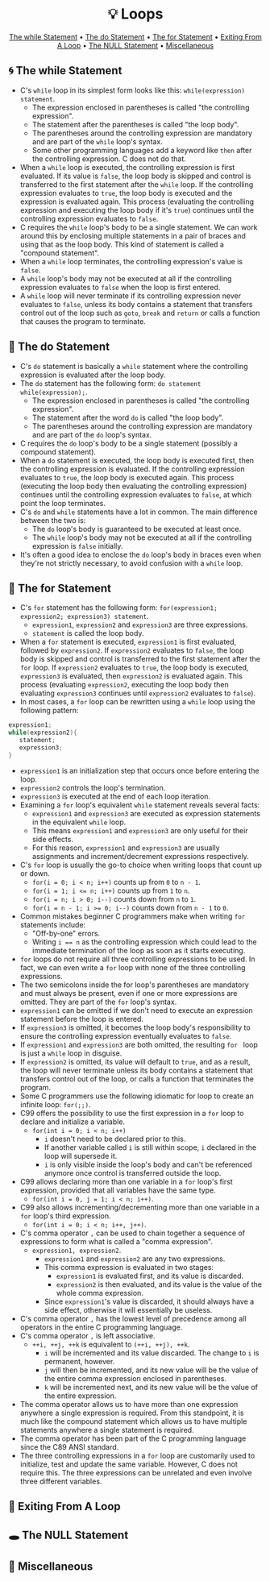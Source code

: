 <h1 align="center">💡<strong> Loops</strong></h1>
<p align="center">
  <a href="#cyclone-the-while-statement">The while Statement</a> •
  <a href="#repeat_one-the-do-statement">The do Statement</a> •
  <a href="#repeat-the-for-statement">The for Statement</a> •
  <a href="#stop_sign-exiting-from-a-loop"> Exiting From A Loop</a> •
  <a href="#hole-the-null-statement">The NULL Statement</a> •
  <a href="#game_die-miscellaneous"> Miscellaneous</a>
</p>

## :cyclone: The while Statement

* C's ```while``` loop in its simplest form looks like this: ```while(expression) statement```.
   * The expression enclosed in parentheses is called "the controlling expression".
   * The statement after the parentheses is called "the loop body".
   * The parentheses around the controlling expression are mandatory and are part of the ```while``` loop's syntax.
   * Some other programming languages add a keyword like ```then``` after the controlling expression. C does not do that.
* When a ```while``` loop is executed, the controlling expression is first evaluated. If its value is ```false```, the loop body is skipped and control is transferred to the first statement after the ```while``` loop. If the controlling expression evaluates to ```true```, the loop body is executed and the expression is evaluated again. This process (evaluating the controlling expression and executing the loop body if it's ```true```) continues until the controlling expression evaluates to ```false```.
* C requires the ```while``` loop's body to be a single statement. We can work around this by enclosing multiple statements in a pair of braces and using that as the loop body. This kind of statement is called a "compound statement".
* When a ```while``` loop terminates, the controlling expression's value is ```false```.
* A ```while``` loop's body may not be executed at all if the controlling expression evaluates to ```false``` when the loop is first entered.
* A ```while``` loop will never terminate if its controlling expression never evaluates to ```false```, unless its body contains a statement that transfers control out of the loop such as ```goto```, ```break``` and ```return``` or calls a function that causes the program to terminate.

## :repeat_one: The do Statement

* C's ```do``` statement is basically a ```while``` statement where the controlling expression is evaluated after the loop body.
* The ```do``` statement has the following form: ```do statement while(expression);```.
   * The expression enclosed in parentheses is called "the controlling expression".
   * The statement after the word ```do``` is called "the loop body".
   * The parentheses around the controlling expression are mandatory and are part of the ```do``` loop's syntax.
* C requires the ```do``` loop's body to be a single statement (possibly a compound statement).
* When a ```do``` statement is executed, the loop body is executed first, then the controlling expression is evaluated. If the controlling expression evaluates to ```true```, the loop body is executed again. This process (executing the loop body then evaluating the controlling expression) continues until the controlling expression evaluates to ```false```, at which point the loop terminates.
* C's ```do``` and ```while``` statements have a lot in common. The main difference between the two is:
   * The ```do``` loop's body is guaranteed to be executed at least once.
   * The ```while``` loop's body may not be executed at all if the controlling expression is ```false``` initially.
* It's often a good idea to enclose the ```do``` loop's body in braces even when they're not strictly necessary, to avoid confusion with a ```while``` loop.

## :repeat: The for Statement

* C's ```for``` statement has the following form: ```for(expression1; expression2; expression3) statement```.
   * ```expression1```, ```expression2``` and ```expression3``` are three expressions.
   * ```statement``` is called the loop body.
* When a ```for``` statement is executed, ```expression1``` is first evaluated, followed by ```expression2```. If ```expression2``` evaluates to ```false```, the loop body is skipped and control is transferred to the first statement after the ```for``` loop. If ```expression2``` evaluates to ```true```, the loop body is executed, ```expression3``` is evaluated, then ```expression2``` is evaluated again. This process (evaluating ```expression2```, executing the loop body then evaluating ```expression3``` continues until ```expression2``` evaluates to ```false```).
* In most cases, a ```for``` loop can be rewritten using a ```while``` loop using the following pattern:
```c
expression1;
while(expression2){
   statement;
   expression3;
}
```
   * ```expression1``` is an initialization step that occurs once before entering the loop.
   * ```expression2``` controls the loop's termination.
   * ```expression3``` is executed at the end of each loop iteration.
* Examining a ```for``` loop's equivalent ```while``` statement reveals several facts:
   * ```expression1``` and ```expression3``` are executed as expression statements in the equivalent ```while``` loop.
   * This means ```expression1``` and ```expression3``` are only useful for their side effects.
   * For this reason, ```expression1``` and ```expression3``` are usually assignments and increment/decrement expressions respectively.
* C's ```for``` loop is usually the go-to choice when writing loops that count up or down.
   * ```for(i = 0; i < n; i++)``` counts up from ```0``` to ```n - 1```.
   * ```for(i = 1; i <= n; i++)``` counts up from ```1``` to ```n```.
   * ```for(i = n; i > 0; i--)``` counts down from ```n``` to ```1```.
   * ```for(i = n - 1; i >= 0; i--)``` counts down from ```n - 1``` to ```0```.
* Common mistakes beginner C programmers make when writing ```for``` statements include:
   * "Off-by-one" errors.
   * Writing ```i == n``` as the controlling expression which could lead to the immediate termination of the loop as soon as it starts executing.
* ```for``` loops do not require all three controlling expressions to be used. In fact, we can even write a ```for``` loop with none of the three controlling expressions.
* The two semicolons inside the for loop's parentheses are mandatory and must always be present, even if one or more expressions are omitted. They are part of the ```for``` loop's syntax.
* ```expression1``` can be omitted if we don't need to execute an expression statement before the loop is entered.
* If ```expression3``` is omitted, it becomes the loop body's responsibility to ensure the controlling expression eventually evaluates to ```false```.
* If ```expression1``` and ```expression3``` are both omitted, the resulting ```for ``` loop is just a ```while``` loop in disguise.
* If ```expression2``` is omitted, its value will default to ```true```, and as a result, the loop will never terminate unless its body contains a statement that transfers control out of the loop, or calls a function that terminates the program.
* Some C programmers use the following idiomatic for loop to create an infinite loop: ```for(;;)```.
* C99 offers the possibility to use the first expression in a ```for``` loop to declare and initialize a variable.
   * ```for(int i = 0; i < n; i++)```
      * ```i``` doesn't need to be declared prior to this.
      * If another variable called ```i``` is still within scope, ```i``` declared in the loop will supersede it.
      * ```i``` is only visible inside the loop's body and can't be referenced anymore once control is transferred outside the loop.
* C99 allows declaring more than one variable in a ```for``` loop's first expression, provided that all variables have the same type.
   * ```for(int i = 0, j = 1; i < n; i++)```.
* C99 also allows incrementing/decrementing more than one variable in a ```for``` loop's third expression.
   * ```for(int i = 0; i < n; i++, j++)```.
* C's comma operator ```,``` can be used to chain together a sequence of expressions to form what is called a "comma expression".
   * ```expression1, expression2```.
      * ```expression1``` and ```expression2``` are any two expressions.
      * This comma expression is evaluated in two stages:
         * ```expression1``` is evaluated first, and its value is discarded.
         * ```expression2``` is then evaluated, and its value is the value of the whole comma expression.
      * Since ```expression1```'s value is discarded, it should always have a side effect, otherwise it will essentially be useless.
* C's comma operator ```,``` has the lowest level of precedence among all operators in the entire C programming language.
* C's comma operator ```,``` is left associative.
   * ```++i, ++j, ++k``` is equivalent to ```(++i, ++j), ++k```.
      * ```i``` will be incremented and its value discarded. The change to ```i``` is permanent, however.
      * ```j``` will then be incremented, and its new value will be the value of the entire comma expression enclosed in parentheses.
      * ```k``` will be incremented next, and its new value will be the value of the entire expression.
* The comma operator allows us to have more than one expression anywhere a single expression is required. From this standpoint, it is much like the compound statement which allows us to have multiple statements anywhere a single statement is required.
* The comma operator has been part of the C programming language since the C89 ANSI standard.
* The three controlling expressions in a ```for``` loop are customarily used to initialize, test and update the same variable. However, C does not require this. The three expressions can be unrelated and even involve three different variables.

## :stop_sign: Exiting From A Loop

## :hole: The NULL Statement

## :game_die: Miscellaneous
